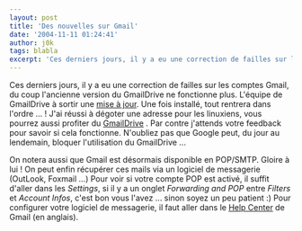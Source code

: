 ```yaml
---
layout: post
title: 'Des nouvelles sur Gmail'
date: '2004-11-11 01:24:41'
author: j0k
tags: blabla
excerpt: 'Ces derniers jours, il y a eu une correction de failles sur les comptes Gmail, du coup l''ancienne version du GmailDrive ne fonctionne plus.   L''équipe de GmailDrive à sortir une [mise à jour](http://www.viksoe.dk/code/gmail.htm). Une fois installé, tout rentrera dans l''ordre ... !   J''ai réussi à dégoter une adresse pour les linuxiens, vous pourrez aussi      ...'
---
```


Ces derniers jours, il y a eu une correction de failles sur les comptes Gmail, du coup l'ancienne version du GmailDrive ne fonctionne plus.   L'équipe de GmailDrive à sortir une [mise à jour](http://www.viksoe.dk/code/gmail.htm). Une fois installé, tout rentrera dans l'ordre ... !   J'ai réussi à dégoter une adresse pour les linuxiens, vous pourrez aussi profiter du [GmailDrive](http://richard.jones.name/google-hacks/gmail-filesystem/gmail-filesystem.html) . Par contre j'attends votre feedback pour savoir si cela fonctionne.   N'oubliez pas que Google peut, du jour au lendemain, bloquer l'utilisation du GmailDrive ...

On notera aussi que Gmail est désormais disponible en POP/SMTP. Gloire à lui ! On peut enfin récupérer ces mails via un logiciel de messagerie (OutLook, Foxmail ...)   Pour voir si votre compte POP est activé, il suffit d'aller dans les *Settings*, si il y a un onglet *Forwarding and POP* entre *Filters* et *Account Infos*, c'est bon vous l'avez ... sinon soyez un peu patient :)   Pour configurer votre logiciel de messagerie, il faut aller dans le [Help Center](http://gmail.google.com/support/bin/answer.py?answer=10350) de Gmail (en anglais).
